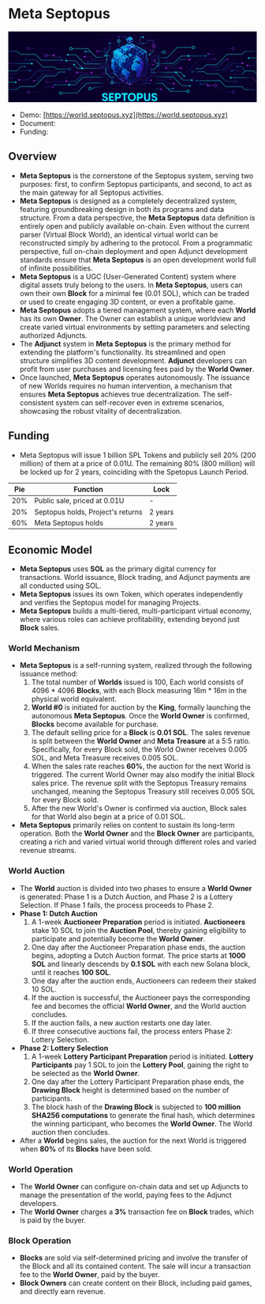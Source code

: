 # Meta Septopus

![world](../image/world.png)

* Demo: [https://world.septopus.xyz](https://world.septopus.xyz)
* Document: 
* Funding:

## Overview

* **Meta Septopus** is the cornerstone of the Septopus system, serving two purposes: first, to confirm Septopus participants, and second, to act as the main gateway for all Septopus activities.  
* **Meta Septopus** is designed as a completely decentralized system, featuring groundbreaking design in both its programs and data structure. From a data perspective, the **Meta Septopus** data definition is entirely open and publicly available on-chain. Even without the current parser (Virtual Block World), an identical virtual world can be reconstructed simply by adhering to the protocol. From a programmatic perspective, full on-chain deployment and open Adjunct development standards ensure that **Meta Septopus** is an open development world full of infinite possibilities.  
* **Meta Septopus** is a UGC (User-Generated Content) system where digital assets truly belong to the users. In **Meta Septopus**, users can own their own **Block** for a minimal fee (0.01 SOL), which can be traded or used to create engaging 3D content, or even a profitable game.  
* **Meta Septopus** adopts a tiered management system, where each **World** has its own **Owner**. The Owner can establish a unique worldview and create varied virtual environments by setting parameters and selecting authorized Adjuncts.  
* The **Adjunct** system in **Meta Septopus** is the primary method for extending the platform's functionality. Its streamlined and open structure simplifies 3D content development. **Adjunct** developers can profit from user purchases and licensing fees paid by the **World Owner**.  
* Once launched, **Meta Septopus** operates autonomously. The issuance of new Worlds requires no human intervention, a mechanism that ensures **Meta Septopus** achieves true decentralization. The self-consistent system can self-recover even in extreme scenarios, showcasing the robust vitality of decentralization.

## Funding

* Meta Septopus will issue 1 billion SPL Tokens and publicly sell 20% (200 million) of them at a price of 0.01U. The remaining 80% (800 million) will be locked up for 2 years, coinciding with the Spetopus Launch Period.
  
| Pie | Function | Lock |
| --- | --- | --- |
| 20% | Public sale, priced at 0.01U | -  |
| 20% | Septopus holds, Project's returns | 2 years |
| 60% | Meta Septopus holds | 2 years |
  
## **Economic Model**

* **Meta Septopus** uses **SOL** as the primary digital currency for transactions. World issuance, Block trading, and Adjunct payments are all conducted using SOL.  
* **Meta Septopus** issues its own Token, which operates independently and verifies the Septopus model for managing Projects.  
* **Meta Septopus** builds a multi-tiered, multi-participant virtual economy, where various roles can achieve profitability, extending beyond just **Block** sales.
  
### **World Mechanism**

* **Meta Septopus** is a self-running system, realized through the following issuance method:  
  1. The total number of **Worlds** issued is 100, Each world consists of 4096 * 4096 **Blocks**, with each Block measuring 16m * 16m in the physical world equivalent.  
  2. **World #0** is initiated for auction by the **King**, formally launching the autonomous **Meta Septopus**. Once the **World Owner** is confirmed, **Blocks** become available for purchase.  
  3. The default selling price for a **Block** is **0.01 SOL**. The sales revenue is split between the **World Owner** and **Meta Treasure** at a 5:5 ratio. Specifically, for every Block sold, the World Owner receives 0.005 SOL, and Meta Treasure receives 0.005 SOL.  
  4. When the sales rate reaches **60%**, the auction for the next World is triggered. The current World Owner may also modify the initial Block sales price. The revenue split with the Septopus Treasury remains unchanged, meaning the Septopus Treasury still receives 0.005 SOL for every Block sold.  
  5. After the new World's Owner is confirmed via auction, Block sales for that World also begin at a price of 0.01 SOL.  
* **Meta Septopus** primarily relies on content to sustain its long-term operation. Both the **World Owner** and the **Block Owner** are participants, creating a rich and varied virtual world through different roles and varied revenue streams.

### **World Auction**

* The **World** auction is divided into two phases to ensure a **World Owner** is generated: Phase 1 is a Dutch Auction, and Phase 2 is a Lottery Selection. If Phase 1 fails, the process proceeds to Phase 2.  
* **Phase 1: Dutch Auction**  
  1. A 1-week **Auctioneer Preparation** period is initiated. **Auctioneers** stake 10 SOL to join the **Auction Pool**, thereby gaining eligibility to participate and potentially become the **World Owner**.  
  2. One day after the Auctioneer Preparation phase ends, the auction begins, adopting a Dutch Auction format. The price starts at **1000 SOL** and linearly descends by **0.1 SOL** with each new Solana block, until it reaches **100 SOL**.  
  3. One day after the auction ends, Auctioneers can redeem their staked 10 SOL.  
  4. If the auction is successful, the Auctioneer pays the corresponding fee and becomes the official **World Owner**, and the World auction concludes.  
  5. If the auction fails, a new auction restarts one day later.  
  6. If three consecutive auctions fail, the process enters Phase 2: Lottery Selection.  
* **Phase 2: Lottery Selection**  
  1. A 1-week **Lottery Participant Preparation** period is initiated. **Lottery Participants** pay 1 SOL to join the **Lottery Pool**, gaining the right to be selected as the **World Owner**.  
  2. One day after the Lottery Participant Preparation phase ends, the **Drawing Block** height is determined based on the number of participants.  
  3. The block hash of the **Drawing Block** is subjected to **100 million SHA256 computations** to generate the final hash, which determines the winning participant, who becomes the **World Owner**. The World auction then concludes.  
* After a **World** begins sales, the auction for the next World is triggered when **80%** of its **Blocks** have been sold.

### **World Operation**

* The **World Owner** can configure on-chain data and set up Adjuncts to manage the presentation of the world, paying fees to the Adjunct developers.  
* The **World Owner** charges a **3%** transaction fee on **Block** trades, which is paid by the buyer.

### **Block Operation**

* **Blocks** are sold via self-determined pricing and involve the transfer of the Block and all its contained content. The sale will incur a transaction fee to the **World Owner**, paid by the buyer.  
* **Block Owners** can create content on their Block, including paid games, and directly earn revenue.
